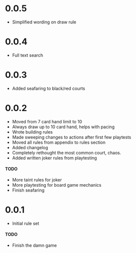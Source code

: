 # 0.0.5
- Simplified wording on draw rule

# 0.0.4
- Full text search

# 0.0.3
- Added seafaring to black/red courts

# 0.0.2
- Moved from 7 card hand limit to 10
- Always draw up to 10 card hand, helps with pacing
- Wrote building rules
- Made sweeping changes to actions after first few playtests
- Moved all rules from appendix to rules section
- Added changelog
- Completely rethought the most common court, chaos.
- Added written joker rules from playtesting

#### TODO
- More taint rules for joker
- More playtesting for board game mechanics
- Finish seafaring

# 0.0.1
- Initial rule set

#### TODO
- Finish the damn game